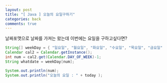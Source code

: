 ```yaml
---
layout: post
title: "[ Java ] 오늘의 요일구하기"
categories: back
comments: true
---
```


날짜포맷으로 날짜를 가져는 왔는데 이번에는 요일을 구하고싶다면?

```java
String[] weekDay = { "일요일", "월요일", "화요일", "수요일", "목요일", "금요일", "토요일" };
Calendar cal2 = Calendar.getInstance();
int num = cal2.get(Calendar.DAY_OF_WEEK)-1;
String whatdate = weekDay[num];

System.out.println(num);
System.out.println("오늘의 요일 : " + today );
```
